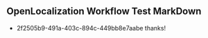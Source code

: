 ## OpenLocalization Workflow Test MarkDown
* 2f2505b9-491a-403c-894c-449bb8e7aabe thanks!

<!--HONumber=Jul16_HO5-->


